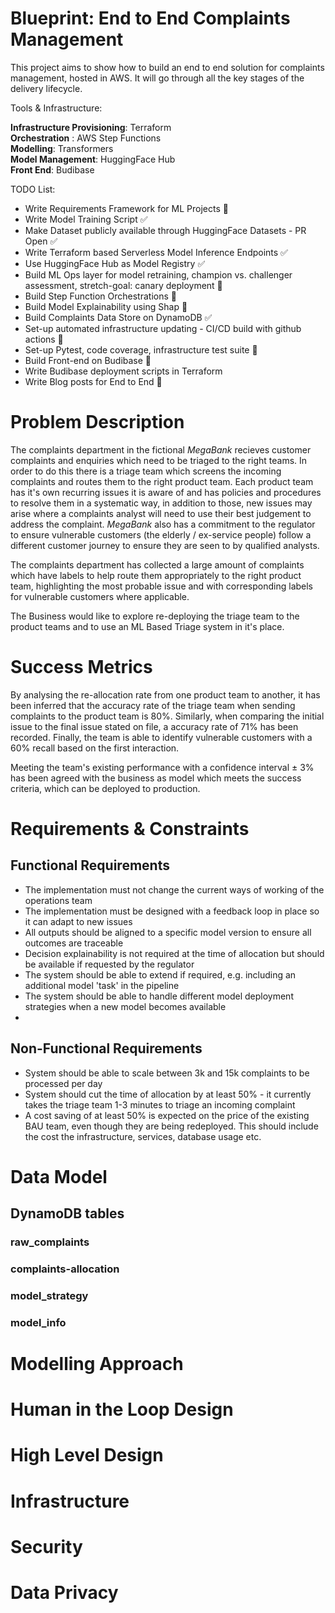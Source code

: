 # Blueprint: End to End Complaints Management


This project aims to show how to build an end to end solution for complaints management, hosted in AWS. It will go through all the key stages of the delivery lifecycle.

Tools & Infrastructure:

**Infrastructure Provisioning**: Terraform  
**Orchestration** : AWS Step Functions  
**Modelling**: Transformers   
**Model Management**: HuggingFace Hub  
**Front End**: Budibase  

TODO List:
- Write Requirements Framework for ML Projects 🚧
- Write Model Training Script ✅
- Make Dataset publicly available through HuggingFace Datasets - PR Open ✅
- Write Terraform based Serverless Model Inference Endpoints ✅
- Use HuggingFace Hub as Model Registry ✅
- Build ML Ops layer for model retraining, champion vs. challenger assessment, stretch-goal: canary deployment 🚧
- Build Step Function Orchestrations 🚧
- Build Model Explainability using Shap 🚧
- Build Complaints Data Store on DynamoDB ✅
- Set-up automated infrastructure updating - CI/CD build with github actions 🚧
- Set-up Pytest, code coverage, infrastructure test suite 🚧
- Build Front-end on Budibase 🚧
- Write Budibase deployment scripts in Terraform
- Write Blog posts for End to End 🚧

# Problem Description

The complaints department in the fictional _MegaBank_ recieves customer complaints and enquiries which need to be triaged to the right teams. In order to do this there is a triage team which screens the incoming complaints and routes them to the right product team. Each product team has it's own recurring issues it is aware of and has policies and procedures to resolve them in a systematic way, in addition to those, new issues may arise where a complaints analyst will need to use their best judgement to address the complaint. _MegaBank_ also has a commitment to the regulator to ensure vulnerable customers (the elderly / ex-service people) follow a different customer journey to ensure they are seen to by qualified analysts.  
  
The complaints department has collected a large amount of complaints which have labels to help route them appropriately to the right product team, highlighting the most probable issue and with corresponding labels for vulnerable customers where applicable.  

The Business would like to explore re-deploying the triage team to the product teams and to use an ML Based Triage system in it's place.

# Success Metrics

By analysing the re-allocation rate from one product team to another, it has been inferred that the accuracy rate of the triage team when sending complaints to the product team is 80%. Similarly, when comparing the initial issue to the final issue stated on file, a accuracy rate of 71% has been recorded. Finally, the team is able to identify vulnerable customers with a 60% recall based on the first interaction.

Meeting the team's existing performance with a confidence interval ± 3% has been agreed with the business as model which meets the success criteria, which can be deployed to production.

# Requirements & Constraints

## Functional Requirements

- The implementation must not change the current ways of working of the operations team
- The implementation must be designed with a feedback loop in place so it can adapt to new issues
- All outputs should be aligned to a specific model version to ensure all outcomes are traceable
- Decision explainability is not required at the time of allocation but should be available if requested by the regulator
- The system should be able to extend if required, e.g. including an additional model 'task' in the pipeline
- The system should be able to handle different model deployment strategies when a new model becomes available
- 

## Non-Functional Requirements

- System should be able to scale between 3k and 15k complaints to be processed per day
- System should cut the time of allocation by at least 50% - it currently takes the triage team 1-3 minutes to triage an incoming complaint 
- A cost saving of at least 50% is expected on the price of the existing BAU team, even though they are being redeployed. This should include the cost the infrastructure, services, database usage etc.


# Data Model

## DynamoDB tables

### raw_complaints

### complaints-allocation

### model_strategy

### model_info

# Modelling Approach


# Human in the Loop Design


# High Level Design


# Infrastructure


# Security


# Data Privacy